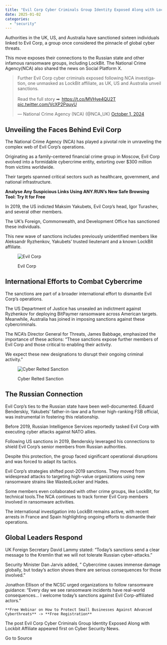 ```yaml
---
title: "Evil Corp Cyber Criminals Group Identity Exposed Along with Lockbit Affiliate"
date: 2025-01-02
categories: 
  - "security"
---
```


Authorities in the UK, US, and Australia have sanctioned sixteen individuals linked to Evil Corp, a group once considered the pinnacle of global cyber threats.

This move exposes their connections to the Russian state and other infamous ransomware groups, including LockBit. The National Crime Agency(NCA) also shared the news on Social Platform X.

<blockquote class="twitter-tweet" data-width="550" data-dnt="true"><p lang="en" dir="ltr">Further Evil Corp cyber criminals exposed following NCA investigation, one unmasked as LockBit affiliate, as UK, US and Australia unveil sanctions.<br><br>Read the full story <img src="https://s.w.org/images/core/emoji/15.0.3/72x72/27a1.png" alt="➡" class="wp-smiley" style="height: 1em; max-height: 1em;"> <a href="https://t.co/MVHye4QU2T">https://t.co/MVHye4QU2T</a> <a href="https://t.co/VcXP2PquyU">pic.twitter.com/VcXP2PquyU</a></p>— National Crime Agency (NCA) (@NCA_UK) <a href="https://twitter.com/NCA_UK/status/1841119712119316840?ref_src=twsrc%5Etfw">October 1, 2024</a></blockquote>
<script async src="https://platform.twitter.com/widgets.js" charset="utf-8"></script>

## **Unveiling the Faces Behind Evil Corp**

The National Crime Agency (NCA) has played a pivotal role in unraveling the complex web of Evil Corp’s operations.

Originating as a family-centered financial crime group in Moscow, Evil Corp evolved into a formidable cybercrime entity, extorting over $300 million from victims worldwide.

Their targets spanned critical sectors such as healthcare, government, and national infrastructure.

**Analyse Any Suspicious Links Using ANY.RUN’s New Safe Browsing Tool: Try It for Free**

In 2019, the US indicted Maksim Yakubets, Evil Corp’s head, Igor Turashev, and several other members.

The UK’s Foreign, Commonwealth, and Development Office has sanctioned these individuals.

This new wave of sanctions includes previously unidentified members like Aleksandr Ryzhenkov, Yakubets’ trusted lieutenant and a known LockBit affiliate.

<figure>

![Evil Corp](https://cybersecuritynews.com/wp-content/uploads/2024/10/image-11-831x1024.png)

<figcaption>

Evil Corp

</figcaption>

</figure>

## **International Efforts to Combat Cybercrime**

The sanctions are part of a broader international effort to dismantle Evil Corp’s operations.

The US Department of Justice has unsealed an indictment against Ryzhenkov for deploying BitPaymer ransomware across American targets. Meanwhile, Australia has joined in imposing sanctions against these cybercriminals.

The NCA’s Director General for Threats, James Babbage, emphasized the importance of these actions: “These sanctions expose further members of Evil Corp and those critical to enabling their activity.

We expect these new designations to disrupt their ongoing criminal activity.”

<figure>

![Cyber Relted Sanction](https://cybersecuritynews.com/wp-content/uploads/2024/10/image-12-1024x556.png)

<figcaption>

Cyber Relted Sanction

</figcaption>

</figure>

## **The Russian Connection**

Evil Corp’s ties to the Russian state have been well-documented. Eduard Benderskiy, Yakubets’ father-in-law and a former high-ranking FSB official, was instrumental in fostering this relationship.

Before 2019, Russian Intelligence Services reportedly tasked Evil Corp with executing cyber attacks against NATO allies.

Following US sanctions in 2019, Benderskiy leveraged his connections to shield Evil Corp’s senior members from Russian authorities.

Despite this protection, the group faced significant operational disruptions and was forced to adapt its tactics.

Evil Corp’s strategies shifted post-2019 sanctions. They moved from widespread attacks to targeting high-value organizations using new ransomware strains like WastedLocker and Hades.

Some members even collaborated with other crime groups, like LockBit, for technical tools.The NCA continues to track former Evil Corp members involved in ransomware activities.

The international investigation into LockBit remains active, with recent arrests in France and Spain highlighting ongoing efforts to dismantle their operations.

## **Global Leaders Respond**

UK Foreign Secretary David Lammy stated: “Today’s sanctions send a clear message to the Kremlin that we will not tolerate Russian cyber-attacks.”

Security Minister Dan Jarvis added, ” Cybercrime causes immense damage globally, but today’s action shows there are serious consequences for those involved.”

Jonathon Ellison of the NCSC urged organizations to follow ransomware guidance: “Every day we see ransomware incidents have real-world consequences… I welcome today’s sanctions against Evil Corp-affiliated actors.”

`**Free Webinar on How to Protect Small Businesses Against Advanced Cyberthreats** -> **Free Registration**`

  
  

The post Evil Corp Cyber Criminals Group Identity Exposed Along with Lockbit Affiliate appeared first on Cyber Security News.

Go to Source

